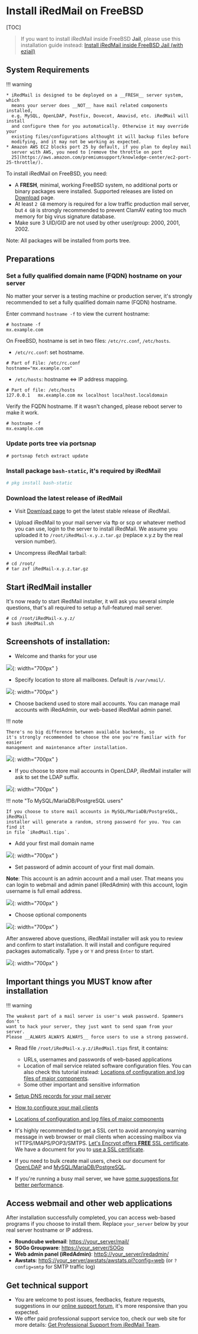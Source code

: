 # Install iRedMail on FreeBSD

[TOC]

> If you want to install iRedMail inside FreeBSD __Jail__, please use
> this installation guide instead:
> [Install iRedMail inside FreeBSD Jail (with ezjail)](./install.iredmail.on.freebsd.with.jail.html)

## System Requirements

!!! warning

    * iRedMail is designed to be deployed on a __FRESH__ server system, which
      means your server does __NOT__ have mail related components installed,
      e.g. MySQL, OpenLDAP, Postfix, Dovecot, Amavisd, etc. iRedMail will install
      and configure them for you automatically. Otherwise it may override your
      existing files/configurations althought it will backup files before
      modifying, and it may not be working as expected.
    * Amazon AWS EC2 blocks port 25 by default, if you plan to deploy mail
      server with AWS, you need to [remove the throttle on port
      25](https://aws.amazon.com/premiumsupport/knowledge-center/ec2-port-25-throttle/).

To install iRedMail on FreeBSD, you need:

* A __FRESH__, minimal, working FreeBSD system, no additional ports or binary
  packages were installed. Supported releases are listed on
  [Download](https://www.iredmail.org/download.html) page.
* At least `2 GB` memory is required for a low traffic production mail server, but
  `4 GB` is strongly recommended to prevent ClamAV eating too much memory for big virus
  signature database.
* Make sure 3 UID/GID are not used by other user/group: 2000, 2001, 2002.

Note: All packages will be installed from ports tree.

## Preparations

### Set a fully qualified domain name (FQDN) hostname on your server

No matter your server is a testing machine or production server, it's strongly
recommended to set a fully qualified domain name (FQDN) hostname.

Enter command `hostname -f` to view the current hostname:

```shell
# hostname -f
mx.example.com
```

On FreeBSD, hostname is set in two files: `/etc/rc.conf`, `/etc/hosts`.

* `/etc/rc.conf`: set hostname.

```
# Part of File: /etc/rc.conf
hostname="mx.example.com"
```

* `/etc/hosts`: hostname <=> IP address mapping.

```
# Part of file: /etc/hosts
127.0.0.1   mx.example.com mx localhost localhost.localdomain
```

Verify the FQDN hostname. If it wasn't changed, please reboot server to make it work.

```
# hostname -f
mx.example.com
```

### Update ports tree via portsnap

```
# portsnap fetch extract update
```

### Install package `bash-static`, it's required by iRedMail

```bash
# pkg install bash-static
```

### Download the latest release of iRedMail

* Visit [Download page](https://www.iredmail.org/download.html) to get the
  latest stable release of iRedMail.

* Upload iRedMail to your mail server via ftp or scp or whatever method you
  can use, login to the server to install iRedMail. We assume you uploaded
  it to `/root/iRedMail-x.y.z.tar.gz` (replace x.y.z by the real version number).

* Uncompress iRedMail tarball:

```
# cd /root/
# tar zxf iRedMail-x.y.z.tar.gz
```

## Start iRedMail installer

It's now ready to start iRedMail installer, it will ask you several simple
questions, that's all required to setup a full-featured mail server.

```
# cd /root/iRedMail-x.y.z/
# bash iRedMail.sh
```

## Screenshots of installation:

* Welcome and thanks for your use

![](./images/installation/welcome.png){: width="700px" }

* Specify location to store all mailboxes. Default is `/var/vmail/`.

![](./images/installation/mail_storage.png){: width="700px" }

* Choose backend used to store mail accounts. You can manage mail accounts
with iRedAdmin, our web-based iRedMail admin panel.

!!! note

    There's no big difference between available backends, so
    it's strongly recommended to choose the one you're familiar with for easier
    management and maintenance after installation.

![](./images/installation/backends.png){: width="700px" }

* If you choose to store mail accounts in OpenLDAP, iRedMail installer will
  ask to set the LDAP suffix.

![](./images/installation/ldap_suffix.png){: width="700px" }

!!! note "To MySQL/MariaDB/PostgreSQL users"

    If you choose to store mail accounts in MySQL/MariaDB/PostgreSQL, iRedMail
    installer will generate a random, strong password for you. You can find it
    in file `iRedMail.tips`.

* Add your first mail domain name

![](./images/installation/first_domain.png){: width="700px" }

* Set password of admin account of your first mail domain.

__Note__: This account is an admin account and a mail user. That means you can
login to webmail and admin panel (iRedAdmin) with this account, login username
is full email address.

![](./images/installation/admin_pw.png){: width="700px" }

* Choose optional components

![](./images/installation/optional_components.png){: width="700px" }


After answered above questions, iRedMail installer will ask you to review and
confirm to start installation. It will install and configure required packages
automatically. Type `y` or `Y` and press `Enter` to start.

![](./images/installation/review.png){: width="700px" }

## Important things you __MUST__ know after installation

!!! warning

    The weakest part of a mail server is user's weak password. Spammers don't
    want to hack your server, they just want to send spam from your server.
    Please __ALWAYS ALWAYS ALWAYS__ force users to use a strong password.

* Read file `/root/iRedMail-x.y.z/iRedMail.tips` first, it contains:

    * URLs, usernames and passwords of web-based applications
    * Location of mail service related software configuration files. You can
      also check this tutorial instead:
      [Locations of configuration and log files of major components](./file.locations.html).
    * Some other important and sensitive information

* [Setup DNS records for your mail server](./setup.dns.html)
* [How to configure your mail clients](./index.html#configure-mail-client-applications)
* [Locations of configuration and log files of major components](./file.locations.html)
* It's highly recommended to get a SSL cert to avoid annonying warning
  message in web browser or mail clients when accessing mailbox via
  HTTPS/IMAPS/POP3/SMTPS. [Let's Encrypt offers __FREE__ SSL certificate](https://letsencrypt.org).
  We have a document for you to
  [use a SSL certificate](./use.a.bought.ssl.certificate.html).
* If you need to bulk create mail users, check our document for
  [OpenLDAP](./ldap.bulk.create.mail.users.html) and
  [MySQL/MariaDB/PostgreSQL](./sql.bulk.create.mail.users.html).
* If you're running a busy mail server, we have [some suggestions for better
  performance](./performance.tuning.html).

## Access webmail and other web applications

After installation successfully completed, you can access web-based programs
if you choose to install them. Replace `your_server` below by your real server
hostname or IP address.

* __Roundcube webmail__: <https://your_server/mail/>
* __SOGo Groupware__: <https://your_server/SOGo>
* __Web admin panel (iRedAdmin)__: <httpS://your_server/iredadmin/>
* __Awstats__: <httpS://your_server/awstats/awstats.pl?config=web> (or
  `?config=smtp` for SMTP traffic log)

## Get technical support

* You are welcome to post issues, feedbacks, feature requests, suggestions in
  our [online support forum](https://forum.iredmail.org/), it's more
  responsive than you expected.
* We offer paid professional support service too, check our web site for more
  details: [Get Professional Support from iRedMail Team](https://www.iredmail.org/support.html).
